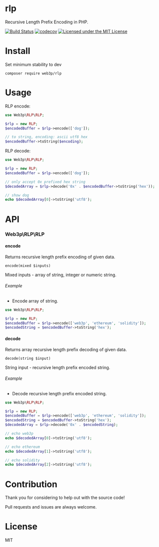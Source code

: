 # rlp
Recursive Length Prefix Encoding in PHP.

[![Build Status](https://travis-ci.org/web3p/rlp.svg?branch=master)](https://travis-ci.org/web3p/rlp)
[![codecov](https://codecov.io/gh/web3p/rlp/branch/master/graph/badge.svg)](https://codecov.io/gh/web3p/rlp)
[![Licensed under the MIT License](https://img.shields.io/badge/License-MIT-blue.svg)](https://github.com/web3p/rlp/blob/master/LICENSE)

# Install

Set minimum stability to dev
```
composer require web3p/rlp
```

# Usage

RLP encode:
```php
use Web3p\RLP\RLP;

$rlp = new RLP;
$encodedBuffer = $rlp->encode(['dog']);

// to string, encoding: ascii utf8 hex
$encodedBuffer->toString($encoding);
```

RLP decode:
```php
use Web3p\RLP\RLP;

$rlp = new RLP;
$encodedBuffer = $rlp->encode(['dog']);

// only accept 0x prefixed hex string
$decodedArray = $rlp->decode('0x' . $encodedBuffer->toString('hex'));

// show dog
echo $decodedArray[0]->toString('utf8');
```

# API

### Web3p\RLP\RLP

#### encode

Returns recursive length prefix encoding of given data.

`encode(mixed $inputs)`

Mixed inputs - array of string, integer or numeric string.

###### Example

* Encode array of string.

```php
use Web3p\RLP\RLP;

$rlp = new RLP;
$encodedBuffer = $rlp->encode(['web3p', 'ethereum', 'solidity']);
$encodedString = $encodedBuffer->toString('hex');

```

#### decode

Returns array recursive length prefix decoding of given data.

`decode(string $input)`

String input - recursive length prefix encoded string.

###### Example

* Decode recursive length prefix encoded string.

```php
use Web3p\RLP\RLP;

$rlp = new RLP;
$encodedBuffer = $rlp->encode(['web3p', 'ethereum', 'solidity']);
$encodedString = $encodedBuffer->toString('hex');
$decodedArray = $rlp->decode('0x' . $encodedString);

// echo web3p
echo $decodedArray[0]->toString('utf8');

// echo ethereum
echo $decodedArray[1]->toString('utf8');

// echo solidity
echo $decodedArray[2]->toString('utf8');
```

# Contribution

Thank you for considering to help out with the source code!

Pull requests and issues are always welcome.

# License
MIT
